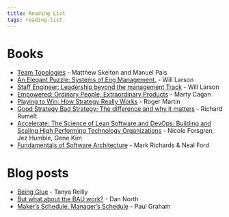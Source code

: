 ```yaml
---
title: Reading List
tags: reading-list
---
```


# Books
- [Team Topologies](https://teamtopologies.com/) - Matthew Skelton and Manuel Pais
- [An Elegant Puzzle: Systems of Eng Management.](https://lethain.com/elegant-puzzle/) - Will Larson
- [Staff Engineer: Leadership beyond the management Track](https://staffeng.com/book) - Will Larson
- [Empowered: Ordinary People, Extraordinary Products](https://www.svpg.com/books/empowered-ordinary-people-extraordinary-products/) - Marty Cagan
- [Playing to Win: How Strategy Really Works](https://rogerlmartin.com/lets-read/playing-to-win) - Roger Martin
- [Good Strategy Bad Strategy: The difference and why it matters](https://www.booktopia.com.au/good-strategy-bad-strategy-richard-rumelt/book/9781781256176.html) - Richard Rumelt
- [Accelerate: The Science of Lean Software and DevOps: Building and Scaling High Performing Technology Organizations](https://itrevolution.com/product/accelerate/) - Nicole Forsgren, Jez Humble, Gene Kim
- [Fundamentals of Software Architecture](http://fundamentalsofsoftwarearchitecture.com/) - Mark Richards & Neal Ford

# Blog posts
- [Being Glue](https://noidea.dog/glue) - Tanya Reilly
- [But what about the BAU work?](https://dannorth.net/2023/03/02/but-what-about-the-bau-work/) - Dan North
- [Maker’s Schedule, Manager’s Schedule](http://www.paulgraham.com/makersschedule.html) - Paul Graham